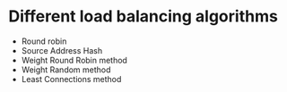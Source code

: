 # Different load balancing algorithms

- Round robin
- Source Address Hash
- Weight Round Robin method
- Weight Random method
- Least Connections method
